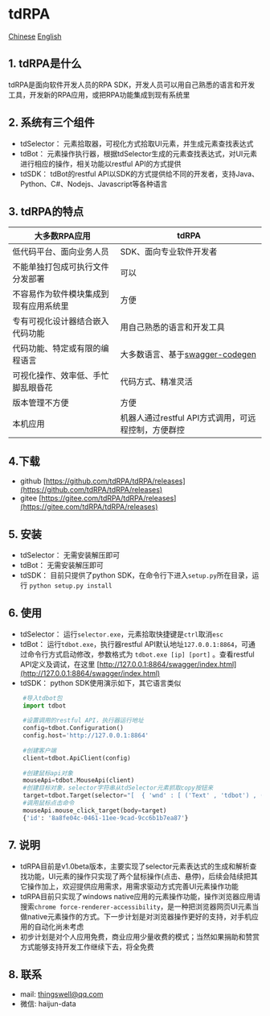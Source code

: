 # tdRPA

[Chinese](./README.md)
[English](./README_en.md)

## 1. tdRPA是什么
tdRPA是面向软件开发人员的RPA SDK，开发人员可以用自己熟悉的语言和开发工具，开发新的RPA应用，或把RPA功能集成到现有系统里

## 2. 系统有三个组件
- tdSelector： 元素拾取器，可视化方式拾取UI元素，并生成元素查找表达式
- tdBot： 元素操作执行器，根据tdSelector生成的元素查找表达式，对UI元素进行相应的操作，相关功能以restful API的方式提供
- tdSDK： tdBot的restful API以SDK的方式提供给不同的开发者，支持Java、Python、C#、Nodejs、Javascript等各种语言

## 3. tdRPA的特点
|**大多数RPA应用**   |  **tdRPA** |
| ------------ | ------------ |
|低代码平台、面向业务人员|SDK、面向专业软件开发者|
|不能单独打包成可执行文件分发部署|可以|
|不容易作为软件模块集成到现有应用系统里|方便|
|专有可视化设计器结合嵌入代码功能|用自己熟悉的语言和开发工具|
|代码功能、特定或有限的编程语言|大多数语言、基于[swagger-codegen](https://github.com/swagger-api/swagger-codegen "swagger-codegen")|
|可视化操作、效率低、手忙脚乱眼昏花|代码方式、精准灵活|
|版本管理不方便|方便|
|本机应用|机器人通过restful API方式调用，可远程控制，方便群控|

## 4.下载
- github [https://github.com/tdRPA/tdRPA/releases](https://github.com/tdRPA/tdRPA/releases)
- gitee [https://gitee.com/tdRPA/tdRPA/releases](https://gitee.com/tdRPA/tdRPA/releases)

## 5. 安装
- tdSelector： 无需安装解压即可
- tdBot： 无需安装解压即可
- tdSDK： 目前只提供了python SDK，在命令行下进入`setup.py`所在目录，运行 `python setup.py install`

## 6. 使用
- tdSelector： 运行`selector.exe`，元素拾取快捷键是`ctrl`取消`esc`
- tdBot： 运行`tdbot.exe`，执行器restful API默认地址`127.0.0.1:8864`，可通过命令行方式启动修改，参数格式为 `tdbot.exe [ip] [port]` 。查看restful API定义及调试，在这里 [http://127.0.0.1:8864/swagger/index.html](http://127.0.0.1:8864/swagger/index.html)
- tdSDK： python SDK使用演示如下，其它语言类似


```python
    #导入tdbot包
    import tdbot
    
    #设置调用的restful API，执行器运行地址
    config=tdbot.Configuration()
    config.host='http://127.0.0.1:8864'
    
    #创建客户端
    client=tdbot.ApiClient(config)
    
    #创建鼠标api对象
    mouseApi=tdbot.MouseApi(client)
    #创建目标对象，selector字符串从tdSelector元素抓取copy按钮来
    target=tdbot.Target(selector="[  { 'wnd' : [ ('Text' , 'tdbot') , ('aaRole' , '10') , ('App' , 'explorer.exe') ] } ,  { 'ctrl' : [ ('Text' , 'UIRibbonDockTop') , ('aaRole' , '10') ] } ,  { 'ctrl' : [ ('Text' , 'Ribbon') , ('aaRole' , '10') ] } ,  { 'ctrl' : [ ('Text' , 'Ribbon') , ('aaRole' , '10') ] } ,  { 'ctrl' : [ ('aaRole' , '10') ] } ,  { 'ctrl' : [ ('Text' , 'Ribbon') , ('aaRole' , '38') ] } ,  { 'ctrl' : [ ('Text' , '下层功能区') , ('aaRole' , '16') ] } ,  { 'ctrl' : [ ('aaRole' , '10') ] } ,  { 'ctrl' : [ ('Text' , '主页') , ('aaRole' , '38') ] } ,  { 'ctrl' : [ ('Text' , '新建') , ('aaRole' , '22') ] } ,  { 'ctrl' : [ ('Text' , '新建文件夹') , ('aaRole' , '43') ] }]")
    #调用鼠标点击命令
    mouseApi.mouse_click_target(body=target)
    {'id': '8a8fe04c-0461-11ee-9cad-9cc6b1b7ea87'}
```

## 7. 说明
- tdRPA目前是v1.0beta版本，主要实现了selector元素表达式的生成和解析查找功能，UI元素的操作只实现了两个鼠标操作(点击、悬停)，后续会陆续把其它操作加上，欢迎提供应用需求，用需求驱动方式完善UI元素操作功能
- tdRPA目前只实现了windows native应用的元素操作功能，操作浏览器应用请搜索`chrome force-renderer-accessibility`，是一种把浏览器网页UI元素当做native元素操作的方式。下一步计划是对浏览器操作更好的支持，对手机应用的自动化尚未考虑
- 初步计划是对个人应用免费，商业应用少量收费的模式；当然如果捐助和赞赏方式能够支持开发工作继续下去，将全免费

## 8. 联系
- mail: thingswell@qq.com
- 微信: haijun-data